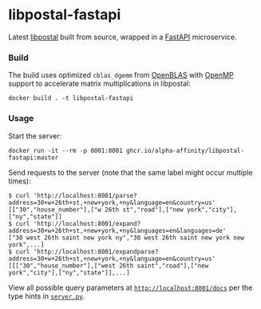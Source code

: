 # libpostal-fastapi

Latest [libpostal](https://github.com/openvenues/libpostal) built from source, wrapped in a [FastAPI](https://github.com/tiangolo/fastapi) microservice.

### Build

The build uses optimized `cblas_dgemm` from [OpenBLAS](https://www.openblas.net/) with [OpenMP](https://www.openmp.org/) support to accelerate matrix multiplications in libpostal:
```
docker build . -t libpostal-fastapi
```

### Usage

Start the server:
```
docker run -it --rm -p 8001:8001 ghcr.io/alpha-affinity/libpostal-fastapi:master
```

Send requests to the server (note that the same label might occur multiple times):
```console
$ curl 'http://localhost:8001/parse?address=30+w+26th+st,+new+york,+ny&language=en&country=us'
[["30","house_number"],["w 26th st","road"],["new york","city"],["ny","state"]]
$ curl 'http://localhost:8001/expand?address=30+w+26th+st,+new+york,+ny&languages=en&languages=de'
["30 west 26th saint new york ny","30 west 26th saint new york new york",...]
$ curl 'http://localhost:8001/expandparse?address=30+w+26th+st,+new+york,+ny&language=en&country=us'
[[["30","house_number"],["west 26th saint","road"],["new york","city"],["ny","state"]],...]
```

View all possible query parameters at [`http://localhost:8001/docs`](http://localhost:8001/docs) per the type hints in [`server.py`](server.py).
